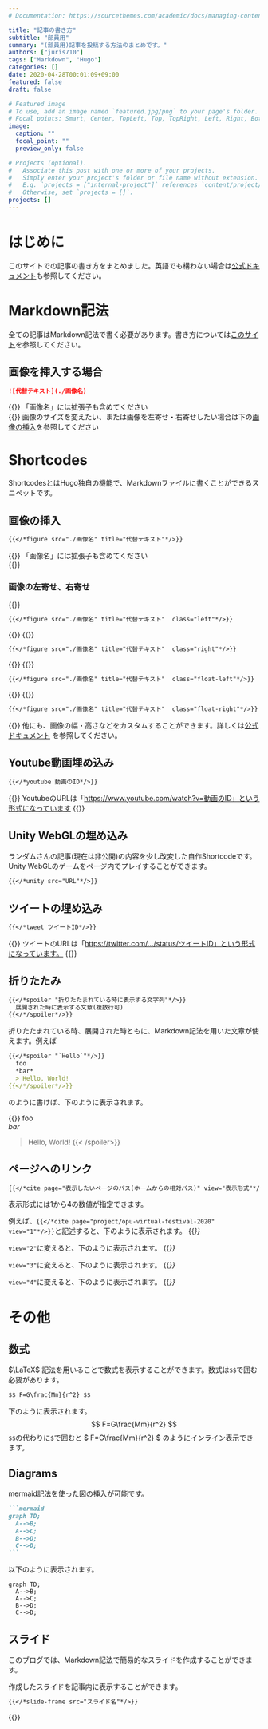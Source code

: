 ```yaml
---
# Documentation: https://sourcethemes.com/academic/docs/managing-content/

title: "記事の書き方"
subtitle: "部員用"
summary: "(部員用)記事を投稿する方法のまとめです。"
authors: ["juris710"]
tags: ["Markdown", "Hugo"]
categories: []
date: 2020-04-28T00:01:09+09:00
featured: false
draft: false

# Featured image
# To use, add an image named `featured.jpg/png` to your page's folder.
# Focal points: Smart, Center, TopLeft, Top, TopRight, Left, Right, BottomLeft, Bottom, BottomRight.
image:
  caption: ""
  focal_point: ""
  preview_only: false

# Projects (optional).
#   Associate this post with one or more of your projects.
#   Simply enter your project's folder or file name without extension.
#   E.g. `projects = ["internal-project"]` references `content/project/deep-learning/index.md`.
#   Otherwise, set `projects = []`.
projects: []
---
```

# はじめに  

このサイトでの記事の書き方をまとめました。英語でも構わない場合は[公式ドキュメント](https://wowchemy.com/docs/)も参照してください。

# Markdown記法  

全ての記事はMarkdown記法で書く必要があります。書き方については[このサイト](https://qiita.com/kamorits/items/6f342da395ad57468ae3)を参照してください。

## 画像を挿入する場合  

```md
![代替テキスト](./画像名)
```

{{<callout note>}}
「画像名」には拡張子も含めてください  
{{</callout>}}
画像のサイズを変えたい、または画像を左寄せ・右寄せしたい場合は下の[画像の挿入](#画像の挿入)を参照してください

# Shortcodes  

ShortcodesとはHugo独自の機能で、Markdownファイルに書くことができるスニペットです。  

## 画像の挿入  

```md
{{</*figure src="./画像名" title="代替テキスト"*/>}}
```

{{<callout note>}}
「画像名」には拡張子も含めてください  
{{</callout>}}

### 画像の左寄せ、右寄せ  

{{<spoiler text="左寄せ ">}}

```md
{{</*figure src="./画像名" title="代替テキスト"  class="left"*/>}}
```

{{</spoiler>}}
{{<spoiler text="右寄せ ">}}

```md
{{</*figure src="./画像名" title="代替テキスト"  class="right"*/>}}
```

{{</spoiler>}}
{{<spoiler text="左寄せ(float)" >}}

```md
{{</*figure src="./画像名" title="代替テキスト"  class="float-left"*/>}}
```

{{</spoiler>}}
{{<spoiler text="右寄せ(float)" >}}

```md
{{</*figure src="./画像名" title="代替テキスト"  class="float-right"*/>}}
```

{{</spoiler>}}
他にも、画像の幅・高さなどをカスタムすることができます。詳しくは[公式ドキュメント](https://gohugo.io/content-management/shortcodes/#figure)  を参照してください。

## Youtube動画埋め込み  

```md
{{</*youtube 動画のID*/>}}
```

{{<callout note >}}
YoutubeのURLは「https://www.youtube.com/watch?v=動画のID」という形式になっています
{{</callout>}}

## Unity WebGLの埋め込み  

ランダムさんの記事(現在は非公開)の内容を少し改変した自作Shortcodeです。Unity WebGLのゲームをページ内でプレイすることができます。

```md
{{</*unity src="URL"*/>}}
```

## ツイートの埋め込み  

```md
{{</*tweet ツイートID*/>}}
```

{{<callout note >}}
  ツイートのURLは「https://twitter.com/.../status/ツイートID」という形式になっています。
{{</callout>}}

## 折りたたみ  

```md
{{</*spoiler "折りたたまれている時に表示する文字列"*/>}}
  展開された時に表示する文章(複数行可)
{{</*/spoiler*/>}}
```

折りたたまれている時、展開された時ともに、Markdown記法を用いた文章が使えます。例えば

```md
{{</*spoiler "`Hello`"*/>}}
  foo
  *bar*
  > Hello, World!
{{</*/spoiler*/>}}
```

のように書けば、下のように表示されます。

{{<spoiler text="`Hello`">}}
  foo  
  *bar*
  > Hello, World!
{{< /spoiler>}}

## ページへのリンク

```md
{{</*cite page="表示したいページのパス(ホームからの相対パス)" view="表示形式"*/>}}
```

表示形式には1から4の数値が指定できます。

例えば、`{{</*cite page="project/opu-virtual-festival-2020" view="1"*/>}}`と記述すると、下のように表示されます。
{{<cite page="project/opu-virtual-festival-2020" view="1">}}

`view="2"`に変えると、下のように表示されます。
{{<cite page="project/opu-virtual-festival-2020" view="2">}}

`view="3"`に変えると、下のように表示されます。
{{<cite page="project/opu-virtual-festival-2020" view="3">}}

`view="4"`に変えると、下のように表示されます。
{{<cite page="project/opu-virtual-festival-2020" view="4">}}

# その他  

## 数式  

$\LaTeX$ 記法を用いることで数式を表示することができます。数式は`$$`で囲む必要があります。

```md
$$ F=G\frac{Mm}{r^2} $$
```

下のように表示されます。
$$ F=G\frac{Mm}{r^2} $$
`$$`の代わりに`$`で囲むと $ F=G\frac{Mm}{r^2} $ のようにインライン表示できます。

## Diagrams  

mermaid記法を使った図の挿入が可能です。

``````md
```mermaid
graph TD;
  A-->B;
  A-->C;
  B-->D;
  C-->D;
```
``````

以下のように表示されます。

```mermaid
graph TD;
  A-->B;
  A-->C;
  B-->D;
  C-->D;
```

## スライド  

このブログでは、Markdown記法で簡易的なスライドを作成することができます。

作成したスライドを記事内に表示することができます。

```md
{{</*slide-frame src="スライド名"*/>}}
```

{{<slide-frame src="slide-introduction">}}
